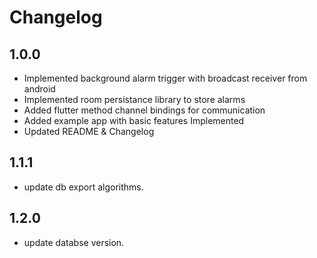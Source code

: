 # Changelog

## 1.0.0

* Implemented background alarm trigger with broadcast receiver from android
* Implemented room persistance library to store alarms
* Added flutter method channel bindings for communication
* Added example app with basic features Implemented
* Updated README & Changelog

## 1.1.1

* update db export algorithms.

## 1.2.0

* update databse version.

